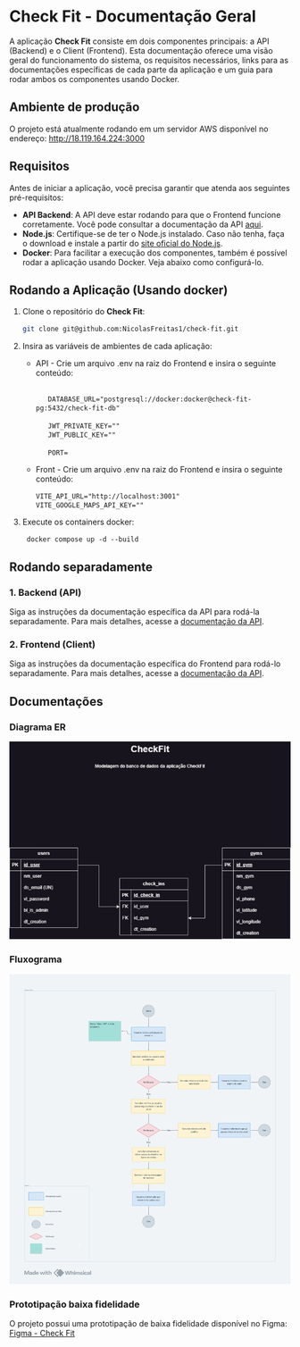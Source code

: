 # Check Fit - Documentação Geral

A aplicação **Check Fit** consiste em dois componentes principais: a API (Backend) e o Client (Frontend). Esta documentação oferece uma visão geral do funcionamento do sistema, os requisitos necessários, links para as documentações específicas de cada parte da aplicação e um guia para rodar ambos os componentes usando Docker.

## Ambiente de produção

O projeto está atualmente rodando em um servidor AWS disponível no endereço:
http://18.119.164.224:3000

## Requisitos

Antes de iniciar a aplicação, você precisa garantir que atenda aos seguintes pré-requisitos:

- **API Backend**: A API deve estar rodando para que o Frontend funcione corretamente. Você pode consultar a documentação da API [aqui](./api/README.md).
- **Node.js**: Certifique-se de ter o Node.js instalado. Caso não tenha, faça o download e instale a partir do [site oficial do Node.js](https://nodejs.org/).
- **Docker**: Para facilitar a execução dos componentes, também é possível rodar a aplicação usando Docker. Veja abaixo como configurá-lo.

## Rodando a Aplicação (Usando docker)

1.  Clone o repositório do **Check Fit**:

    ```bash
    git clone git@github.com:NicolasFreitas1/check-fit.git
    ```

2.  Insira as variáveis de ambientes de cada aplicação:

    - API - Crie um arquivo .env na raiz do Frontend e insira o seguinte conteúdo:

      ```.env

         DATABASE_URL="postgresql://docker:docker@check-fit-pg:5432/check-fit-db"

         JWT_PRIVATE_KEY=""
         JWT_PUBLIC_KEY=""

         PORT=
      ```

    - Front - Crie um arquivo .env na raiz do Frontend e insira o seguinte conteúdo:
      ```.env
      VITE_API_URL="http://localhost:3001"
      VITE_GOOGLE_MAPS_API_KEY=""
      ```

3.  Execute os containers docker:
    ```
     docker compose up -d --build
    ```

## Rodando separadamente

### 1. Backend (API)

Siga as instruções da documentação específica da API para rodá-la separadamente. Para mais detalhes, acesse a [documentação da API](./api/README.md).

### 2. Frontend (Client)

Siga as instruções da documentação específica do Frontend para rodá-lo separadamente. Para mais detalhes, acesse a [documentação da API](./client/README.md).

## Documentações

### Diagrama ER

![modelo-er](/docs/modelagens/check-fit-modelagem.png)

### Fluxograma

![fluxograma](/docs/fluxogramas/Fluxograma%20-%20CheckFit.png)

### Prototipação baixa fidelidade

O projeto possui uma prototipação de baixa fidelidade disponível no Figma:
[Figma - Check Fit](https://www.figma.com/design/IzNc4pMq8iilkZGd8cHYzE/CheckFit---Baixa-Fidelidade?node-id=0-1&t=d41SIHPW7qZDUZeN-1)
